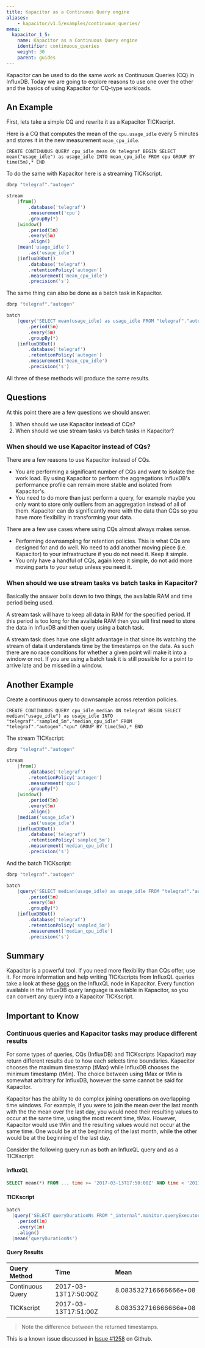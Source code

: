 ```yaml
---
title: Kapacitor as a Continuous Query engine
aliases:
    - kapacitor/v1.5/examples/continuous_queries/
menu:
  kapacitor_1_5:
    name: Kapacitor as a Continuous Query engine
    identifier: continuous_queries
    weight: 30
    parent: guides
---
```


Kapacitor can be used to do the same work as Continuous Queries (CQ) in InfluxDB.
Today we are going to explore reasons to use one over the other and the basics of using Kapacitor for CQ-type workloads.

## An Example

First, lets take a simple CQ and rewrite it as a Kapacitor TICKscript.

Here is a CQ that computes the mean of the `cpu.usage_idle` every 5 minutes and stores it in the new measurement `mean_cpu_idle`.

```
CREATE CONTINUOUS QUERY cpu_idle_mean ON telegraf BEGIN SELECT mean("usage_idle") as usage_idle INTO mean_cpu_idle FROM cpu GROUP BY time(5m),* END
```

To do the same with Kapacitor here is a streaming TICKscript.

```js
dbrp "telegraf"."autogen"

stream
    |from()
        .database('telegraf')
        .measurement('cpu')
        .groupBy(*)
    |window()
        .period(5m)
        .every(5m)
        .align()
    |mean('usage_idle')
        .as('usage_idle')
    |influxDBOut()
        .database('telegraf')
        .retentionPolicy('autogen')
        .measurement('mean_cpu_idle')
        .precision('s')
```

The same thing can also be done as a batch task in Kapacitor.

```js
dbrp "telegraf"."autogen"

batch
    |query('SELECT mean(usage_idle) as usage_idle FROM "telegraf"."autogen".cpu')
        .period(5m)
        .every(5m)
        .groupBy(*)
    |influxDBOut()
        .database('telegraf')
        .retentionPolicy('autogen')
        .measurement('mean_cpu_idle')
        .precision('s')
```

All three of these methods will produce the same results.

## Questions

At this point there are a few questions we should answer:

1. When should we use Kapacitor instead of CQs?
2. When should we use stream tasks vs batch tasks in Kapacitor?

### When should we use Kapacitor instead of CQs?

There are a few reasons to use Kapacitor instead of CQs.

* You are performing a significant number of CQs and want to isolate the work load.
    By using Kapacitor to perform the aggregations InfluxDB's performance profile can remain more stable and isolated from Kapacitor's.
* You need to do more than just perform a query, for example maybe you only want to store only outliers from an aggregation instead of all of them.
    Kapacitor can do significantly more with the data than CQs so you have more flexibility in transforming your data.

There are a few use cases where using CQs almost always makes sense.

* Performing downsampling for retention policies.
    This is what CQs are designed for and do well.
    No need to add another moving piece (i.e. Kapacitor) to your infrastructure if you do not need it.
    Keep it simple.
* You only have a handful of CQs, again keep it simple, do not add more moving parts to your setup unless you need it.

### When should we use stream tasks vs batch tasks in Kapacitor?

Basically the answer boils down to two things, the available RAM and time period being used.

A stream task will have to keep all data in RAM for the specified period.
If this period is too long for the available RAM then you will first need to store the data in InfluxDB and then query using a batch task.

A stream task does have one slight advantage in that since its watching the stream of data it understands time by the timestamps on the data.
As such there are no race conditions for whether a given point will make it into a window or not.
If you are using a batch task it is still possible for a point to arrive late and be missed in a window.


## Another Example

Create a continuous query to downsample across retention policies.

```
CREATE CONTINUOUS QUERY cpu_idle_median ON telegraf BEGIN SELECT median("usage_idle") as usage_idle INTO "telegraf"."sampled_5m"."median_cpu_idle" FROM "telegraf"."autogen"."cpu" GROUP BY time(5m),* END
```

The stream TICKscript:

```js
dbrp "telegraf"."autogen"

stream
    |from()
        .database('telegraf')
        .retentionPolicy('autogen')
        .measurement('cpu')
        .groupBy(*)
    |window()
        .period(5m)
        .every(5m)
        .align()
    |median('usage_idle')
        .as('usage_idle')
    |influxDBOut()
        .database('telegraf')
        .retentionPolicy('sampled_5m')
        .measurement('median_cpu_idle')
        .precision('s')
```

And the batch TICKscript:

```js
dbrp "telegraf"."autogen"

batch
    |query('SELECT median(usage_idle) as usage_idle FROM "telegraf"."autogen"."cpu"')
        .period(5m)
        .every(5m)
        .groupBy(*)
    |influxDBOut()
        .database('telegraf')
        .retentionPolicy('sampled_5m')
        .measurement('median_cpu_idle')
        .precision('s')
```


## Summary

Kapacitor is a powerful tool.
If you need more flexibility than CQs offer, use it.
For more information and help writing TICKscripts from InfluxQL queries take a look at these [docs](https://docs.influxdata.com/kapacitor/latest/nodes/influx_q_l_node/) on the InfluxQL node in Kapacitor.
Every function available in the InfluxDB query language is available in Kapacitor, so you can convert any query into a Kapacitor TICKscript.

## Important to Know

### Continuous queries and Kapacitor tasks may produce different results
For some types of queries, CQs (InfluxDB) and TICKscripts (Kapacitor) may return different results due to how each selects time boundaries.
Kapacitor chooses the maximum timestamp (tMax) while InfluxDB chooses the minimum timestamp (tMin).
The choice between using tMax or tMin is somewhat arbitrary for InfluxDB, however the same cannot be said for Kapacitor.

Kapacitor has the ability to do complex joining operations on overlapping time windows.
For example, if you were to join the mean over the last month with the the mean over the last day,
you would need their resulting values to occur at the same time, using the most recent time, tMax.
However, Kapacitor would use tMin and the resulting values would not occur at the same time.
One would be at the beginning of the last month, while the other would be at the beginning of the last day.

Consider the following query run as both an InfluxQL query and as a TICKscript:

#### InfluxQL

```sql
SELECT mean(*) FROM ... time >= '2017-03-13T17:50:00Z' AND time < '2017-03-13T17:51:00Z'
```

#### TICKscript

``` js
batch
  |query('SELECT queryDurationNs FROM "_internal".monitor.queryExecutor')
    .period(1m)
    .every(1m)
    .align()
  |mean('queryDurationNs')
```

#### Query Results
| Query Method     | Time                 | Mean                  |
|:------------     |:----                 |:----                  |
| Continuous Query | 2017-03-13T17:50:00Z | 8.083532716666666e+08 |
| TICKscript       | 2017-03-13T17:51:00Z | 8.083532716666666e+08 |

> Note the difference between the returned timestamps.

This is a known issue discussed in [Issue #1258](https://github.com/influxdata/kapacitor/issues/1258) on Github.
